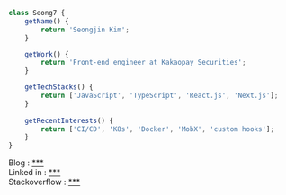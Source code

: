 ```js
class Seong7 {
    getName() {
        return 'Seongjin Kim';
    }

    getWork() {
        return 'Front-end engineer at Kakaopay Securities';
    }

    getTechStacks() {
        return ['JavaScript', 'TypeScript', 'React.js', 'Next.js'];
    }
    
    getRecentInterests() {
        return ['CI/CD', 'K8s', 'Docker', 'MobX', 'custom hooks'];
    }
}
```

Blog : [***](https://dxv.netlify.com)   
Linked in : [***](https://www.linkedin.com/in/seongjin-kim-b3651312a/)   
Stackoverflow : [***](https://stackoverflow.com/users/11717184/seong-jin-kim?tab=profile)


<!--
**seong7/seong7** is a ✨ _special_ ✨ repository because its `README.md` (this file) appears on your GitHub profile.

Here are some ideas to get you started:

- 🔭 I’m currently working on ...
- 🌱 I’m currently learning ...
- 👯 I’m looking to collaborate on ...
- 🤔 I’m looking for help with ...
- 💬 Ask me about ...
- 📫 How to reach me: ...
- 😄 Pronouns: ...
- ⚡ Fun fact: ...
-->
